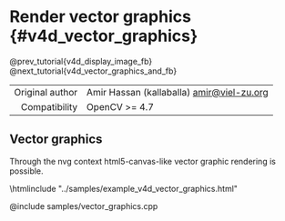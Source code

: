 # Render vector graphics {#v4d_vector_graphics}

@prev_tutorial{v4d_display_image_fb}
@next_tutorial{v4d_vector_graphics_and_fb}

|    |    |
| -: | :- |
| Original author | Amir Hassan (kallaballa) <amir@viel-zu.org> |
| Compatibility | OpenCV >= 4.7 |

## Vector graphics
Through the nvg context html5-canvas-like vector graphic rendering is possible.

\htmlinclude "../samples/example_v4d_vector_graphics.html"

@include samples/vector_graphics.cpp
